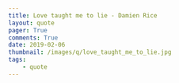 ```yaml
---
title: Love taught me to lie - Damien Rice
layout: quote
pager: True
comments: True
date: 2019-02-06
thumbnail: /images/q/love_taught_me_to_lie.jpg
tags:
    - quote
---
```

